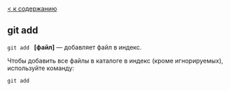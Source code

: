 [< к содержанию](./readme.md)

## git add

`git add ` **[файл]** — добавляет файл в индекс.

Чтобы добавить все файлы в каталоге в индекс (кроме игнорируемых), используйте команду:
```bash=
git add
``````